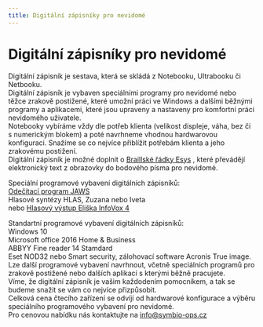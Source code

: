 ```yaml
---
title: Digitální zápisníky pro nevidomé
---
```

# Digitální zápisníky pro nevidomé

Digitální zápisník je sestava, která se skládá z Notebooku, Ultrabooku či Netbooku.  
Digitální zápisník je vybaven speciálními programy pro nevidomé nebo těžce zrakově postižené, které umožní práci ve Windows a dalšími běžnými programy a aplikacemi, které jsou upraveny a nastaveny pro komfortní práci nevidomého uživatele.  
Notebooky vybíráme vždy dle potřeb klienta (velikost displeje, váha, bez či s numerickým blokem) a poté navrhneme vhodnou hardwarovou konfiguraci. Snažíme se co nejvíce přiblížit potřebám klienta a jeho zrakovému postižení.  
Digitální zápisník je možné doplnit o [Braillské řádky Esys](clanky.php?id=30) , které převádějí elektronický text z obrazovky do bodového písma pro nevidomé.  
  
Speciální programové vybavení digitálních zápisníků:  
[Odečítací program JAWS](clanky.php?id=25)    
Hlasové syntézy HLAS, Zuzana nebo Iveta  
nebo [Hlasový výstup Eliška InfoVox 4](clanky.php?id=26)  
  
Standartní programové vybavení digitálních zápisníků:  
Windows 10  
Microsoft office 2016 Home & Business  
ABBYY Fine reader 14 Stamdard  
Eset NOD32 nebo Smart security, zálohovací software Acronis True image.  
Lze další programové vybavení navrhnout, včetně speciálních programů pro zrakově postižené nebo dalších aplikací s kterými běžně pracujete.  
Víme, že digitální zápisník je vašim každodením pomocníkem, a tak se budeme snažit se vám co nejvíce přizpůsobit.  
Celková cena čtecího zařízení se odvíjí od hardwarové konfigurace a výběru speciálního programového vybavení pro nevidomé.  
Pro cenovou nabídku nás kontaktujte na [info@symbio-ops.cz](mailform.php?mail=info@symbio-ops.cz)